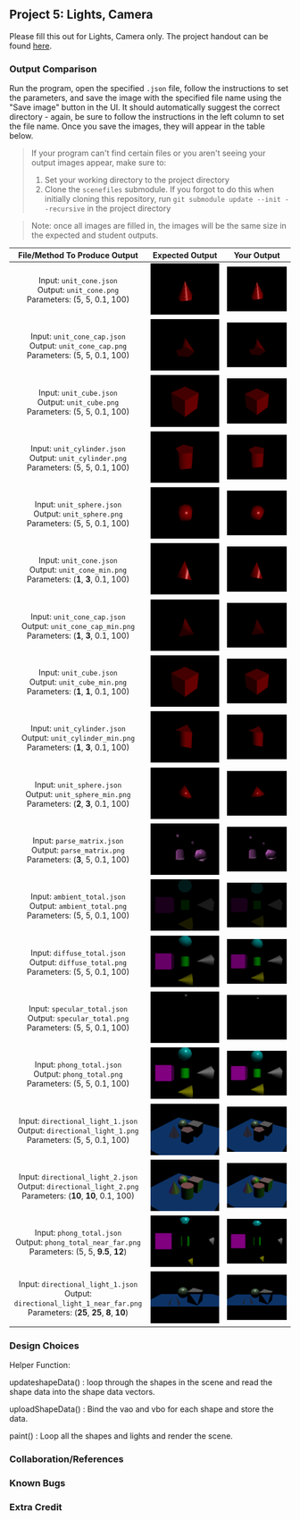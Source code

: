 ## Project 5: Lights, Camera

Please fill this out for Lights, Camera only. The project handout can be found [here](https://cs1230.graphics/projects/realtime/1).

### Output Comparison

Run the program, open the specified `.json` file, follow the instructions to set the parameters, and save the image with the specified file name using the "Save image" button in the UI. It should automatically suggest the correct directory - again, be sure to follow the instructions in the left column to set the file name. Once you save the images, they will appear in the table below.

> If your program can't find certain files or you aren't seeing your output images appear, make sure to:<br/>
>
> 1. Set your working directory to the project directory
> 2. Clone the `scenefiles` submodule. If you forgot to do this when initially cloning this repository, run `git submodule update --init --recursive` in the project directory

> Note: once all images are filled in, the images will be the same size in the expected and student outputs.

|                                           File/Method To Produce Output                                            |                                                     Expected Output                                                     |                                                                     Your Output                                                                     |
| :----------------------------------------------------------------------------------------------------------------: | :---------------------------------------------------------------------------------------------------------------------: | :-------------------------------------------------------------------------------------------------------------------------------------------------: |
|                Input: `unit_cone.json`<br/>Output: `unit_cone.png`<br/>Parameters: (5, 5, 0.1, 100)                |      ![](https://raw.githubusercontent.com/BrownCSCI1230/scenefiles/main/lights-camera/required_outputs/unit_cone.png)      |            ![Place unit_cone.png in student_outputs/lights-camera/required folder](student_outputs/lights-camera/required/unit_cone.png)            |
|            Input: `unit_cone_cap.json`<br/>Output: `unit_cone_cap.png`<br/>Parameters: (5, 5, 0.1, 100)            |    ![](https://raw.githubusercontent.com/BrownCSCI1230/scenefiles/main/lights-camera/required_outputs/unit_cone_cap.png)    |        ![Place unit_cone_cap.png in student_outputs/lights-camera/required folder](student_outputs/lights-camera/required/unit_cone_cap.png)        |
|               Input: `unit_cube.json`<br/>Output: `unit_cube.png`<br/> Parameters: (5, 5, 0.1, 100)                |      ![](https://raw.githubusercontent.com/BrownCSCI1230/scenefiles/main/lights-camera/required_outputs/unit_cube.png)      |            ![Place unit_cube.png in student_outputs/lights-camera/required folder](student_outputs/lights-camera/required/unit_cube.png)            |
|            Input: `unit_cylinder.json`<br/>Output: `unit_cylinder.png`<br/>Parameters: (5, 5, 0.1, 100)            |    ![](https://raw.githubusercontent.com/BrownCSCI1230/scenefiles/main/lights-camera/required_outputs/unit_cylinder.png)    |        ![Place unit_cylinder.png in student_outputs/lights-camera/required folder](student_outputs/lights-camera/required/unit_cylinder.png)        |
|              Input: `unit_sphere.json`<br/>Output: `unit_sphere.png`<br/>Parameters: (5, 5, 0.1, 100)              |     ![](https://raw.githubusercontent.com/BrownCSCI1230/scenefiles/main/lights-camera/required_outputs/unit_sphere.png)     |          ![Place unit_sphere.png in student_outputs/lights-camera/required folder](student_outputs/lights-camera/required/unit_sphere.png)          |
|          Input: `unit_cone.json`<br/>Output: `unit_cone_min.png`<br/>Parameters: (**1**, **3**, 0.1, 100)          |      ![](https://raw.githubusercontent.com/BrownCSCI1230/scenefiles/main/lights-camera/required_outputs/unit_cone_min.png)      |        ![Place unit_cone_min.png in student_outputs/lights-camera/required folder](student_outputs/lights-camera/required/unit_cone_min.png)        |
|      Input: `unit_cone_cap.json`<br/>Output: `unit_cone_cap_min.png`<br/>Parameters: (**1**, **3**, 0.1, 100)      |    ![](https://raw.githubusercontent.com/BrownCSCI1230/scenefiles/main/lights-camera/required_outputs/unit_cone_cap_min.png)    |    ![Place unit_cone_cap_min.png in student_outputs/lights-camera/required folder](student_outputs/lights-camera/required/unit_cone_cap_min.png)    |
|          Input: `unit_cube.json`<br/>Output: `unit_cube_min.png`<br/>Parameters: (**1**, **1**, 0.1, 100)          |      ![](https://raw.githubusercontent.com/BrownCSCI1230/scenefiles/main/lights-camera/required_outputs/unit_cube_min.png)      |        ![Place unit_cube_min.png in student_outputs/lights-camera/required folder](student_outputs/lights-camera/required/unit_cube_min.png)        |
|      Input: `unit_cylinder.json`<br/>Output: `unit_cylinder_min.png`<br/>Parameters: (**1**, **3**, 0.1, 100)      |    ![](https://raw.githubusercontent.com/BrownCSCI1230/scenefiles/main/lights-camera/required_outputs/unit_cylinder_min.png)    |    ![Place unit_cylinder_min.png in student_outputs/lights-camera/required folder](student_outputs/lights-camera/required/unit_cylinder_min.png)    |
|        Input: `unit_sphere.json`<br/>Output: `unit_sphere_min.png`<br/>Parameters: (**2**, **3**, 0.1, 100)        |     ![](https://raw.githubusercontent.com/BrownCSCI1230/scenefiles/main/lights-camera/required_outputs/unit_sphere_min.png)     |      ![Place unit_sphere_min.png in student_outputs/lights-camera/required folder](student_outputs/lights-camera/required/unit_sphere_min.png)      |
|           Input: `parse_matrix.json`<br/>Output: `parse_matrix.png`<br/>Parameters: (**3**, 5, 0.1, 100)           |    ![](https://raw.githubusercontent.com/BrownCSCI1230/scenefiles/main/lights-camera/required_outputs/parse_matrix.png)     |         ![Place parse_matrix.png in student_outputs/lights-camera/required folder](student_outputs/lights-camera/required/parse_matrix.png)         |
|            Input: `ambient_total.json`<br/>Output: `ambient_total.png`<br/>Parameters: (5, 5, 0.1, 100)            |    ![](https://raw.githubusercontent.com/BrownCSCI1230/scenefiles/main/lights-camera/required_outputs/ambient_total.png)    |        ![Place ambient_total.png in student_outputs/lights-camera/required folder](student_outputs/lights-camera/required/ambient_total.png)        |
|            Input: `diffuse_total.json`<br/>Output: `diffuse_total.png`<br/>Parameters: (5, 5, 0.1, 100)            |    ![](https://raw.githubusercontent.com/BrownCSCI1230/scenefiles/main/lights-camera/required_outputs/diffuse_total.png)    |        ![Place diffuse_total.png in student_outputs/lights-camera/required folder](student_outputs/lights-camera/required/diffuse_total.png)        |
|           Input: `specular_total.json`<br/>Output: `specular_total.png`<br/>Parameters: (5, 5, 0.1, 100)           |   ![](https://raw.githubusercontent.com/BrownCSCI1230/scenefiles/main/lights-camera/required_outputs/specular_total.png)    |       ![Place specular_total.png in student_outputs/lights-camera/required folder](student_outputs/lights-camera/required/specular_total.png)       |
|              Input: `phong_total.json`<br/>Output: `phong_total.png`<br/>Parameters: (5, 5, 0.1, 100)              |     ![](https://raw.githubusercontent.com/BrownCSCI1230/scenefiles/main/lights-camera/required_outputs/phong_total.png)     |          ![Place phong_total.png in student_outputs/lights-camera/required folder](student_outputs/lights-camera/required/phong_total.png)          |
|      Input: `directional_light_1.json`<br/>Output: `directional_light_1.png`<br/>Parameters: (5, 5, 0.1, 100)      | ![](https://raw.githubusercontent.com/BrownCSCI1230/scenefiles/main/lights-camera/required_outputs/directional_light_1.png) |  ![Place directional_light_1.png in student_outputs/lights-camera/required folder](student_outputs/lights-camera/required/directional_light_1.png)  |
| Input: `directional_light_2.json`<br/>Output: `directional_light_2.png`<br/>Parameters: (**10**, **10**, 0.1, 100) | ![](https://raw.githubusercontent.com/BrownCSCI1230/scenefiles/main/lights-camera/required_outputs/directional_light_2.png) |  ![Place directional_light_2.png in student_outputs/lights-camera/required folder](student_outputs/lights-camera/required/directional_light_2.png)  |
|      Input: `phong_total.json`<br/>Output: `phong_total_near_far.png`<br/>Parameters: (5, 5, **9.5**, **12**)      | ![](https://raw.githubusercontent.com/BrownCSCI1230/scenefiles/main/lights-camera/required_outputs/phong_total_near_far.png) | ![Place phong_total_near_far.png in student_outputs/lights-camera/required folder](student_outputs/lights-camera/required/phong_total_near_far.png) |
|      Input: `directional_light_1.json`<br/>Output: `directional_light_1_near_far.png`<br/>Parameters: (**25**, **25**, **8**, **10**)      | ![](https://raw.githubusercontent.com/BrownCSCI1230/scenefiles/main/lights-camera/required_outputs/directional_light_1_near_far.png) | ![Place directional_light_1_near_far.png in student_outputs/lights-camera/required folder](student_outputs/lights-camera/required/directional_light_1_near_far.png) |

### Design Choices
Helper Function:

updateshapeData() : loop through the shapes in the scene and read the shape data into the shape data vectors.

uploadShapeData() : Bind the vao and vbo for each shape and store the data.

paint() : Loop all the shapes and lights and render the scene.

### Collaboration/References

### Known Bugs

### Extra Credit
